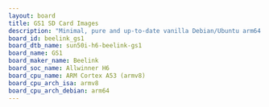 ```yaml
---
layout: board
title: GS1 SD Card Images
description: "Minimal, pure and up-to-date vanilla Debian/Ubuntu arm64 SD card images for GS1 by Beelink, SoC: Allwinner H6, CPU ISA: armv8"
board_id: beelink_gs1
board_dtb_name: sun50i-h6-beelink-gs1
board_name: GS1
board_maker_name: Beelink
board_soc_name: Allwinner H6
board_cpu_name: ARM Cortex A53 (armv8)
board_cpu_arch_isa: armv8
board_cpu_arch_debian: arm64
---
```


